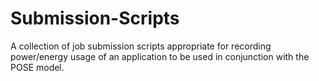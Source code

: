 # Submission-Scripts

A collection of job submission scripts appropriate for recording
power/energy usage of an application to be used in conjunction 
with the POSE model.
